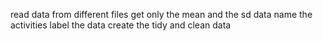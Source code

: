 read data from different files
get only the mean and the sd data 
name the activities
label the data
create the tidy and clean data
